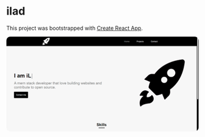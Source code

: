 # ilad

This project was bootstrapped with [Create React App](https://github.com/facebook/create-react-app).

<a href="(https://ilad.now.sh/" target="_blank">
<img style="border-radius:10px" src="./src/assests/preview.png" ></a>
